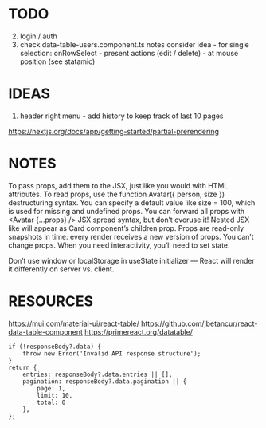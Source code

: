 # TODO

2. login / auth
2. check data-table-users.component.ts notes
     consider idea - for single selection: onRowSelect - present actions (edit / delete) - at mouse position (see statamic)


# IDEAS

1. header right menu - add history to keep track of last 10 pages

https://nextjs.org/docs/app/getting-started/partial-prerendering

# NOTES

To pass props, add them to the JSX, just like you would with HTML attributes.
To read props, use the function Avatar({ person, size }) destructuring syntax.
You can specify a default value like size = 100, which is used for missing and undefined props.
You can forward all props with <Avatar {...props} /> JSX spread syntax, but don’t overuse it!
Nested JSX like <Card><Avatar /></Card> will appear as Card component’s children prop.
Props are read-only snapshots in time: every render receives a new version of props.
You can’t change props. When you need interactivity, you’ll need to set state.

Don’t use window or localStorage in useState initializer — React will render it differently on server vs. client.

# RESOURCES

https://mui.com/material-ui/react-table/
https://github.com/jbetancur/react-data-table-component
https://primereact.org/datatable/

    if (!responseBody?.data) {
        throw new Error('Invalid API response structure');
    }
    return {
        entries: responseBody?.data.entries || [],
        pagination: responseBody?.data.pagination || {
            page: 1,
            limit: 10,
            total: 0
        },
    };